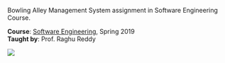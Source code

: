 Bowling Alley Management System assignment in Software Engineering Course.

**Course**: [Software Engineering], Spring 2019<br>
**Taught by**: Prof. Raghu Reddy

[Software Engineering]: https://github.com/iiithf/software-engineering

![](https://ga-beacon.deno.dev/G-G1E8HNDZYY:v51jklKGTLmC3LAZ4rJbIQ/github.com/javaf/bowling-alley)
